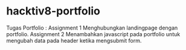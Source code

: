 # hacktiv8-portfolio
Tugas Portfolio :
Assignment 1 Menghubungkan landingpage dengan portfolio.
Assignment 2 Menambahkan javascript pada portfolio untuk mengubah data pada header ketika mengsubmit form.
